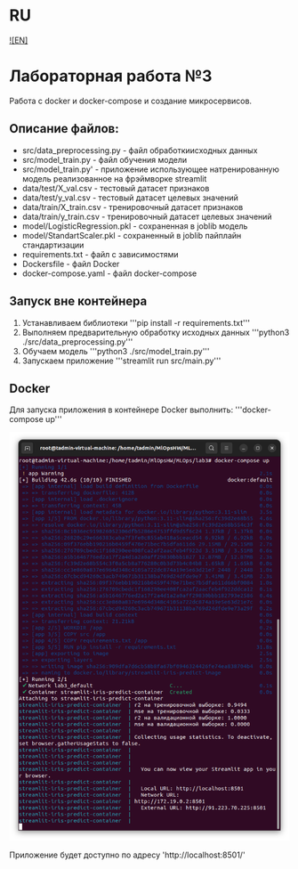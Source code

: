 # RU
[![EN]](./README.md)

# Лабораторная работа №3

Работа с docker и docker-compose и создание микросервисов.

## Описание файлов:
* src/data_preprocessing.py - файл обработкиисходных данных
* src/model_train.py - файл обучения модели
* src/model_train.py' - приложение использующее натренированную модель реализованное на фрэймворке streamlit
* data/test/X_val.csv - тестовый датасет признаков
* data/test/y_val.csv - тестовый датасет целевых значений
* data/train/X_train.csv - тренировочный датасет признаков
* data/train/y_train.csv - тренировочный датасет целевых значений
* model/LogisticRegression.pkl - сохраненная в joblib модель
* model/StandartScaler.pkl - сохраненный в joblib пайплайн стандартизации
* requirements.txt - файл с зависимостями
* Dockersfile - файл Docker
* docker-compose.yaml - файл docker-compose

## Запуск вне контейнера

1. Устанавливаем библиотеки 
'''pip install -r requirements.txt'''
2. Выполняем предварительную обработку исходных данных
'''python3 ./src/data_preprocessing.py'''
3. Обучаем модель
'''python3 ./src/model_train.py'''
4. Запускаем приложение 
'''streamlit run src/main.py'''

## Docker

Для запуска приложения в контейнере Docker выполнить:
'''docker-compose up'''

![alt text](image.png)

Приложение будет доступно по адресу
'http://localhost:8501/'

